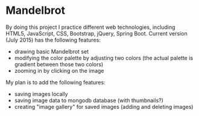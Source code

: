 # Mandelbrot

By doing this project I practice different web technologies, including HTML5, JavaScript, CSS, Bootstrap, jQuery, Spring Boot. Current version (July 2015) has the following features:
- drawing basic Mandelbrot set
- modifying the color palette by adjusting two colors (the actual palette is gradient between those two colors)
- zooming in by clicking on the image

My plan is to add the following features:
- saving images locally
- saving image data to mongodb database (with thumbnails?)
- creating "image gallery" for saved images (adding and deleting images)
